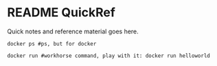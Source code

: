 # README QuickRef
Quick notes and reference material goes here.

```
docker ps #ps, but for docker

docker run #workhorse command, play with it: docker run helloworld
```

